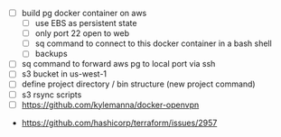- [ ] build pg docker container on aws
  - [ ] use EBS as persistent state
  - [ ] only port 22 open to web
  - [ ] sq command to connect to this docker container in a bash shell
  - [ ] backups
- [ ] sq command to forward aws pg to local port via ssh
- [ ] s3 bucket in us-west-1
- [ ] define project directory / bin structure (new project command)
- [ ] s3 rsync scripts
- [ ] https://github.com/kylemanna/docker-openvpn
- https://github.com/hashicorp/terraform/issues/2957
